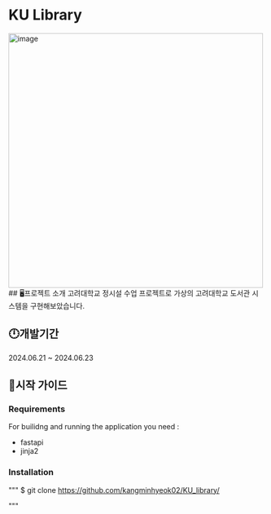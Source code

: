 # KU Library
<img src="https://github.com/kangminhyeok02/KU_library/assets/110012174/bae74ff5-e0b2-4ed0-a665-ee0a57f68b22" alt="image" width="500"/>
## 🖥프로젝트 소개 
고려대학교 정시설 수업 프로젝트로 가상의 고려대학교 도서관 시스템을 구현해보았습니다. 

## 🕛개발기간 
2024.06.21 ~ 2024.06.23

## 🤷시작 가이드
### Requirements
For builidng and running the application you need :
   * fastapi
   * jinja2

### Installation

"""
$ git clone https://github.com/kangminhyeok02/KU_library/

"""






